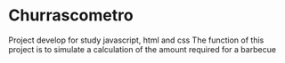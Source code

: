 # Churrascometro

Project develop for study javascript, html and css
The function of this project is to simulate a calculation of the amount required for a barbecue

